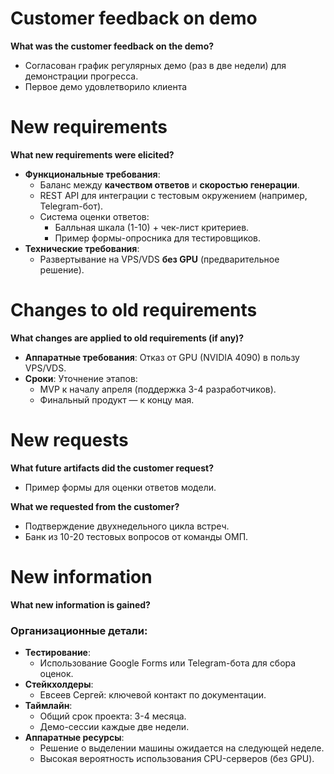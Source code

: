 # Customer feedback on demo  
**What was the customer feedback on the demo?**  
- Согласован график регулярных демо (раз в две недели) для демонстрации прогресса.  
- Первое демо удовлетворило клиента

# New requirements  
**What new requirements were elicited?**  
- **Функциональные требования**:  
  - Баланс между **качеством ответов** и **скоростью генерации**.  
  - REST API для интеграции с тестовым окружением (например, Telegram-бот).  
  - Система оценки ответов:  
    - Балльная шкала (1-10) + чек-лист критериев.  
    - Пример формы-опросника для тестировщиков.  
- **Технические требования**:  
  - Развертывание на VPS/VDS **без GPU** (предварительное решение).  

# Changes to old requirements  
**What changes are applied to old requirements (if any)?**  
- **Аппаратные требования**: Отказ от GPU (NVIDIA 4090) в пользу VPS/VDS.  
- **Сроки**: Уточнение этапов:  
  - MVP к началу апреля (поддержка 3-4 разработчиков).  
  - Финальный продукт — к концу мая.  

# New requests  
**What future artifacts did the customer request?**  
- Пример формы для оценки ответов модели.  

**What we requested from the customer?**  
- Подтверждение двухнедельного цикла встреч.  
- Банк из 10-20 тестовых вопросов от команды ОМП.  

# New information  
**What new information is gained?**  
### Организационные детали:  
- **Тестирование**:  
  - Использование Google Forms или Telegram-бота для сбора оценок.  
- **Стейкхолдеры**:  
  - Евсеев Сергей: ключевой контакт по документации.  
- **Таймлайн**:  
  - Общий срок проекта: 3-4 месяца.  
  - Демо-сессии каждые две недели.  
- **Аппаратные ресурсы**:  
  - Решение о выделении машины ожидается на следующей неделе.  
  - Высокая вероятность использования CPU-серверов (без GPU).  